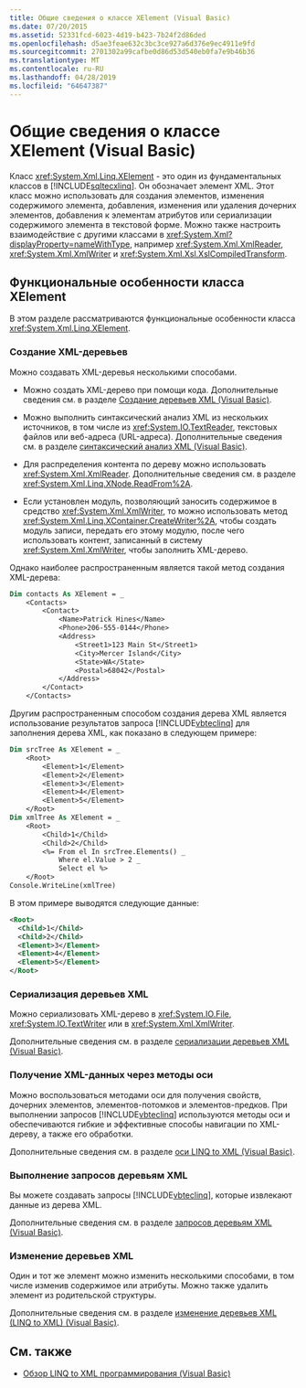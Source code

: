 ```yaml
---
title: Общие сведения о классе XElement (Visual Basic)
ms.date: 07/20/2015
ms.assetid: 52331fcd-6023-4d19-b423-7b24f2d86ded
ms.openlocfilehash: d5ae3feae632c3bc3ce927a6d376e9ec4911e9fd
ms.sourcegitcommit: 2701302a99cafbe0d86d53d540eb0fa7e9b46b36
ms.translationtype: MT
ms.contentlocale: ru-RU
ms.lasthandoff: 04/28/2019
ms.locfileid: "64647387"
---
```

# <a name="xelement-class-overview-visual-basic"></a>Общие сведения о классе XElement (Visual Basic)
Класс <xref:System.Xml.Linq.XElement> - это один из фундаментальных классов в [!INCLUDE[sqltecxlinq](~/includes/sqltecxlinq-md.md)]. Он обозначает элемент XML. Этот класс можно использовать для создания элементов, изменения содержимого элемента, добавления, изменения или удаления дочерних элементов, добавления к элементам атрибутов или сериализации содержимого элемента в текстовой форме. Можно также настроить взаимодействие с другими классами в <xref:System.Xml?displayProperty=nameWithType>, например <xref:System.Xml.XmlReader>, <xref:System.Xml.XmlWriter> и <xref:System.Xml.Xsl.XslCompiledTransform>.  
  
## <a name="xelement-functionality"></a>Функциональные особенности класса XElement  
 В этом разделе рассматриваются функциональные особенности класса <xref:System.Xml.Linq.XElement>.  
  
### <a name="constructing-xml-trees"></a>Создание XML-деревьев  
 Можно создавать XML-деревья несколькими способами.  
  
- Можно создать XML-дерево при помощи кода. Дополнительные сведения см. в разделе [Создание деревьев XML (Visual Basic)](../../../../visual-basic/programming-guide/concepts/linq/creating-xml-trees.md).  
  
- Можно выполнить синтаксический анализ XML из нескольких источников, в том числе из <xref:System.IO.TextReader>, текстовых файлов или веб-адреса (URL-адреса). Дополнительные сведения см. в разделе [синтаксический анализ XML (Visual Basic)](../../../../visual-basic/programming-guide/concepts/linq/parsing-xml.md).  
  
- Для распределения контента по дереву можно использовать <xref:System.Xml.XmlReader>. Дополнительные сведения см. в разделе <xref:System.Xml.Linq.XNode.ReadFrom%2A>.  
  
- Если установлен модуль, позволяющий заносить содержимое в средство <xref:System.Xml.XmlWriter>, то можно использовать метод <xref:System.Xml.Linq.XContainer.CreateWriter%2A>, чтобы создать модуль записи, передать его этому модулю, после чего использовать контент, записанный в систему <xref:System.Xml.XmlWriter>, чтобы заполнить XML-дерево.  
  
 Однако наиболее распространенным является такой метод создания XML-дерева:  
  
```vb  
Dim contacts As XElement = _  
    <Contacts>  
        <Contact>  
            <Name>Patrick Hines</Name>  
            <Phone>206-555-0144</Phone>  
            <Address>  
                <Street1>123 Main St</Street1>  
                <City>Mercer Island</City>  
                <State>WA</State>  
                <Postal>68042</Postal>  
            </Address>  
        </Contact>  
    </Contacts>  
```  
  
 Другим распространенным способом создания дерева XML является использование результатов запроса [!INCLUDE[vbteclinq](~/includes/vbteclinq-md.md)] для заполнения дерева XML, как показано в следующем примере:  
  
```vb  
Dim srcTree As XElement = _  
    <Root>  
        <Element>1</Element>  
        <Element>2</Element>  
        <Element>3</Element>  
        <Element>4</Element>  
        <Element>5</Element>  
    </Root>  
Dim xmlTree As XElement = _  
    <Root>  
        <Child>1</Child>  
        <Child>2</Child>  
        <%= From el In srcTree.Elements() _  
            Where el.Value > 2 _  
            Select el %>  
    </Root>  
Console.WriteLine(xmlTree)  
```  
  
 В этом примере выводятся следующие данные:  
  
```xml  
<Root>  
  <Child>1</Child>  
  <Child>2</Child>  
  <Element>3</Element>  
  <Element>4</Element>  
  <Element>5</Element>  
</Root>  
```  
  
### <a name="serializing-xml-trees"></a>Сериализация деревьев XML  
 Можно сериализовать XML-дерево в <xref:System.IO.File>, <xref:System.IO.TextWriter> или в <xref:System.Xml.XmlWriter>.  
  
 Дополнительные сведения см. в разделе [сериализации деревьев XML (Visual Basic)](../../../../visual-basic/programming-guide/concepts/linq/serializing-xml-trees.md).  
  
### <a name="retrieving-xml-data-via-axis-methods"></a>Получение XML-данных через методы оси  
 Можно воспользоваться методами оси для получения свойств, дочерних элементов, элементов-потомков и элементов-предков. При выполнении запросов [!INCLUDE[vbteclinq](~/includes/vbteclinq-md.md)] используются методы оси и обеспечиваются гибкие и эффективные способы навигации по XML-дереву, а также его обработки.  
  
 Дополнительные сведения см. в разделе [оси LINQ to XML (Visual Basic)](../../../../visual-basic/programming-guide/concepts/linq/linq-to-xml-axes.md).  
  
### <a name="querying-xml-trees"></a>Выполнение запросов деревьям XML  
 Вы можете создавать запросы [!INCLUDE[vbteclinq](~/includes/vbteclinq-md.md)], которые извлекают данные из дерева XML.  
  
 Дополнительные сведения см. в разделе [запросов деревьям XML (Visual Basic)](../../../../visual-basic/programming-guide/concepts/linq/querying-xml-trees.md).  
  
### <a name="modifying-xml-trees"></a>Изменение деревьев XML  
 Один и тот же элемент можно изменить несколькими способами, в том числе изменив содержимое или атрибуты. Можно также удалить элемент из родительской структуры.  
  
 Дополнительные сведения см. в разделе [изменение деревьев XML (LINQ to XML) (Visual Basic)](../../../../visual-basic/programming-guide/concepts/linq/modifying-xml-trees-linq-to-xml.md).  
  
## <a name="see-also"></a>См. также

- [Обзор LINQ to XML программирования (Visual Basic)](../../../../visual-basic/programming-guide/concepts/linq/linq-to-xml-programming-overview.md)
